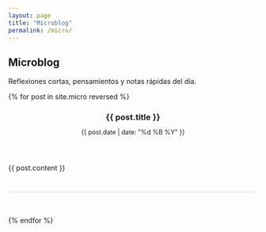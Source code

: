 ```yaml
---
layout: page
title: "Microblog"
permalink: /micro/
---
```


<h2>Microblog</h2>
<p class="micro-intro">Reflexiones cortas, pensamientos y notas rápidas del día.</p>

<div class="micro-timeline">
 {% for post in site.micro reversed %}
<article class="micro-entry" style="margin-bottom: 3rem; border-bottom: 1px solid #ddd; padding-bottom: 1.5rem;">
  <header>
    <h3 style="margin-bottom: 0.3rem;">{{ post.title }}</h3>
    <p class="text-muted" style="font-size: 0.9em;">{{ post.date | date: "%d %B %Y" }}</p>
  </header>

  <div class="micro-content" style="margin-bottom: 1rem;">
    {{ post.content }}
  </div>

  <!-- 🔹 Bloque individual de comentarios GraphComment -->
  <div id="graphcomment-{{ forloop.index }}"></div>
  <script type="text/javascript">
    (function() {
      var divId = "graphcomment-{{ forloop.index }}";
      var gc_div = document.getElementById(divId);
      if (!gc_div) return;

      // Cada entrada usa su propia URL como identificador de hilo
      window["gc_params_" + divId] = {
        graphcomment_id: "josedanois", // 👈 tu GraphComment ID
        page_id: "{{ post.url }}",
        fixed_header_height: 0
      };

      var s = document.createElement('script');
      s.type = 'text/javascript';
      s.async = true;
      s.src = 'https://graphcomment.com/js/integration.js?' + Date.now();
      s.onload = function() { window.gc_params = window["gc_params_" + divId]; };
      gc_div.appendChild(s);
    })();
  </script>
</article>
{% endfor %}
